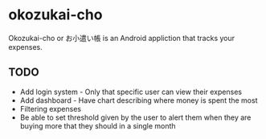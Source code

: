 # okozukai-cho
Okozukai-cho or お小遣い帳 is an Android appliction that tracks your expenses.

## TODO
* Add login system - Only that specific user can view their expenses
* Add dashboard - Have chart describing where money is spent the most
* Filtering expenses
* Be able to set threshold given by the user to alert them when they are buying more that they should in a single month
